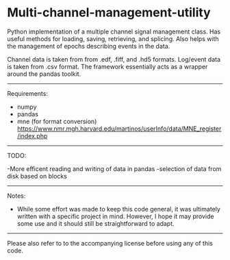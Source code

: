 Multi-channel-management-utility
================================

Python implementation of a multiple channel signal management class. Has useful methods for loading, saving, retrieving, and splicing. Also helps with the management of epochs describing events in the data. 

Channel data is taken from from .edf, .fiff, and .hd5 formats. Log/event data is taken from .csv format. The framework essentially acts as a wrapper around the pandas toolkit. 

--------------------------------------
Requirements:

- numpy
- pandas
- mne (for format conversion) https://www.nmr.mgh.harvard.edu/martinos/userInfo/data/MNE_register/index.php


----------------------------------------
TODO:

-More efficent reading and writing of data in pandas
-selection of data from disk based on blocks


---------------------------------------

Notes:

- While some effort was made to keep this code general, it was ultimately written with a specific project in mind. However, I hope it may provide some use and it should still be straightforward to adapt. 

----------------------------------------

Please also refer to to the accompanying license before using any of this code.
